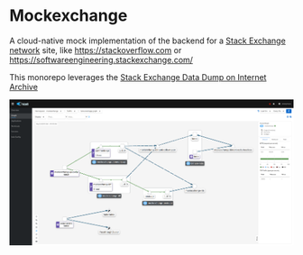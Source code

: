 # Mockexchange
A cloud-native mock implementation of the backend for a [Stack Exchange network](http://stackexchange.com/) site, like https://stackoverflow.com or https://softwareengineering.stackexchange.com/

This monorepo leverages the [Stack Exchange Data Dump on Internet Archive](https://archive.org/details/stackexchange)

![alt text](istio.png?raw=true)
